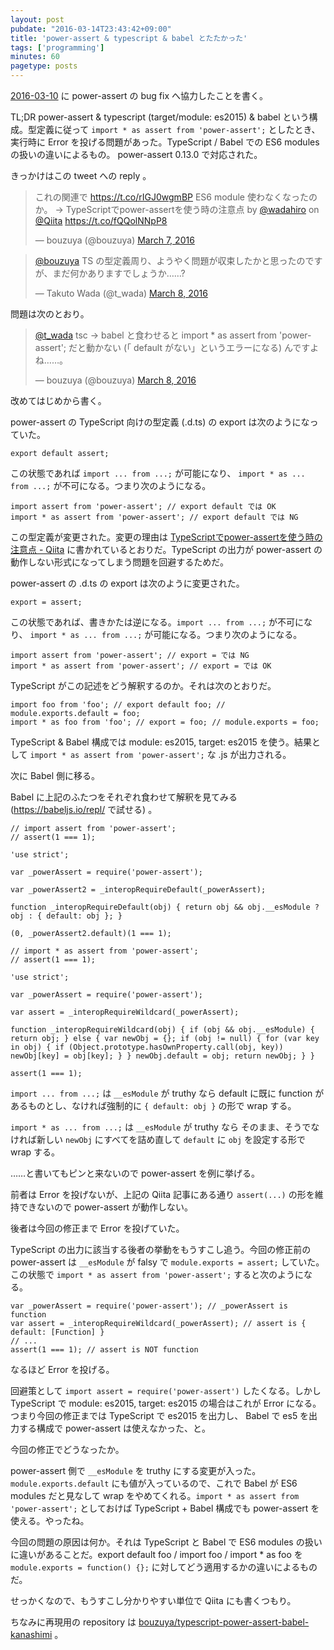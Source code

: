 ```yaml
---
layout: post
pubdate: "2016-03-14T23:43:42+09:00"
title: 'power-assert & typescript & babel とたたかった'
tags: ['programming']
minutes: 60
pagetype: posts
---
```

[2016-03-10][] に power-assert の bug fix へ協力したことを書く。

TL;DR power-assert & typescript (target/module: es2015) & babel という構成。型定義に従って `import * as assert from 'power-assert';` としたとき、実行時に Error を投げる問題があった。TypeScript / Babel での ES6 modules の扱いの違いによるもの。 power-assert 0.13.0 で対応された。

きっかけはこの tweet への reply 。

<blockquote class="twitter-tweet" data-partner="tweetdeck"><p lang="ja" dir="ltr">これの関連で <a href="https://t.co/rIGJ0wgmBP">https://t.co/rIGJ0wgmBP</a> ES6 module 使わなくなったのか。 → TypeScriptでpower-assertを使う時の注意点 by <a href="https://twitter.com/wadahiro">@wadahiro</a> on <a href="https://twitter.com/Qiita">@Qiita</a> <a href="https://t.co/fQQolNNpP8">https://t.co/fQQolNNpP8</a></p>&mdash; bouzuya (@bouzuya) <a href="https://twitter.com/bouzuya/status/706746012442865665">March 7, 2016</a></blockquote>
<script async src="//platform.twitter.com/widgets.js" charset="utf-8"></script>

<blockquote class="twitter-tweet" data-partner="tweetdeck"><p lang="ja" dir="ltr"><a href="https://twitter.com/bouzuya">@bouzuya</a> TS の型定義周り、ようやく問題が収束したかと思ったのですが、まだ何かありますでしょうか……?</p>&mdash; Takuto Wada (@t_wada) <a href="https://twitter.com/t_wada/status/707110883462291456">March 8, 2016</a></blockquote>
<script async src="//platform.twitter.com/widgets.js" charset="utf-8"></script>

問題は次のとおり。

<blockquote class="twitter-tweet" data-partner="tweetdeck"><p lang="ja" dir="ltr"><a href="https://twitter.com/t_wada">@t_wada</a> tsc -&gt; babel と食わせると import * as assert from &#39;power-assert&#39;; だと動かない (「 default がない」というエラーになる) んですよね……。</p>&mdash; bouzuya (@bouzuya) <a href="https://twitter.com/bouzuya/status/707111942888886272">March 8, 2016</a></blockquote>
<script async src="//platform.twitter.com/widgets.js" charset="utf-8"></script>

改めてはじめから書く。

power-assert の TypeScript 向けの型定義 (.d.ts) の export は次のようになっていた。

```
export default assert;
```

この状態であれば `import ... from ...;` が可能になり、 `import * as ... from ...;` が不可になる。つまり次のようになる。

```
import assert from 'power-assert'; // export default では OK
import * as assert from 'power-assert'; // export default では NG
```

この型定義が変更された。変更の理由は [TypeScriptでpower-assertを使う時の注意点 - Qiita](http://qiita.com/wadahiro/items/5d8a81252f2105112339) に書かれているとおりだ。TypeScript の出力が power-assert の動作しない形式になってしまう問題を回避するためだ。

power-assert の .d.ts の export は次のように変更された。

```
export = assert;
```

この状態であれば、書きかたは逆になる。`import ... from ...;` が不可になり、 `import * as ... from ...;` が可能になる。つまり次のようになる。

```
import assert from 'power-assert'; // export = では NG
import * as assert from 'power-assert'; // export = では OK
```

TypeScript がこの記述をどう解釈するのか。それは次のとおりだ。

```
import foo from 'foo'; // export default foo; // module.exports.default = foo;
import * as foo from 'foo'; // export = foo; // module.exports = foo;
```

TypeScript & Babel 構成では module: es2015, target: es2015 を使う。結果として `import * as assert from 'power-assert';` な .js が出力される。

次に Babel 側に移る。

Babel に上記のふたつをそれぞれ食わせて解釈を見てみる (https://babeljs.io/repl/ で試せる) 。

```
// import assert from 'power-assert';
// assert(1 === 1);

'use strict';

var _powerAssert = require('power-assert');

var _powerAssert2 = _interopRequireDefault(_powerAssert);

function _interopRequireDefault(obj) { return obj && obj.__esModule ? obj : { default: obj }; }

(0, _powerAssert2.default)(1 === 1);
```

```
// import * as assert from 'power-assert';
// assert(1 === 1);

'use strict';

var _powerAssert = require('power-assert');

var assert = _interopRequireWildcard(_powerAssert);

function _interopRequireWildcard(obj) { if (obj && obj.__esModule) { return obj; } else { var newObj = {}; if (obj != null) { for (var key in obj) { if (Object.prototype.hasOwnProperty.call(obj, key)) newObj[key] = obj[key]; } } newObj.default = obj; return newObj; } }

assert(1 === 1);
```

`import ... from ...;` は `__esModule` が truthy なら default に既に function があるものとし、なければ強制的に `{ default: obj }` の形で wrap する。

`import * as ... from ...;` は `__esModule` が truthy なら そのまま、そうでなければ新しい `newObj` にすべてを詰め直して `default` に `obj` を設定する形で wrap する。

……と書いてもピンと来ないので power-assert を例に挙げる。

前者は Error を投げないが、上記の Qiita 記事にある通り `assert(...)` の形を維持できないので power-assert が動作しない。

後者は今回の修正まで Error を投げていた。

TypeScript の出力に該当する後者の挙動をもうすこし追う。今回の修正前の power-assert は `__esModule` が falsy で `module.exports = assert;` していた。この状態で `import * as assert from 'power-assert';` すると次のようになる。

```
var _powerAssert = require('power-assert'); // _powerAssert is function
var assert = _interopRequireWildcard(_powerAssert); // assert is { default: [Function] }
// ...
assert(1 === 1); // assert is NOT function
```

なるほど Error を投げる。

回避策として `import assert = require('power-assert')` したくなる。しかし TypeScript で module: es2015, target: es2015 の場合はこれが Error になる。つまり今回の修正までは TypeScript で es2015 を出力し、 Babel で es5 を出力する構成で power-assert は使えなかった、と。

今回の修正でどうなったか。

power-assert 側で `__esModule` を truthy にする変更が入った。`module.exports.default` にも値が入っているので、これで Babel が ES6 modules だと見なして wrap をやめてくれる。`import * as assert from 'power-assert';` としておけば TypeScript + Babel 構成でも power-assert を使える。やったね。

今回の問題の原因は何か。それは TypeScript と Babel で ES6 modules の扱いに違いがあることだ。export default foo / import foo / import * as foo を `module.exports = function() {};` に対してどう適用するかの違いによるものだ。

せっかくなので、もうすこし分かりやすい単位で Qiita にも書くつもり。

ちなみに再現用の repository は [bouzuya/typescript-power-assert-babel-kanashimi][] 。

[2016-03-10]: http://blog.bouzuya.net/2016/03/10/
[bouzuya/typescript-power-assert-babel-kanashimi]: https://github.com/bouzuya/typescript-power-assert-babel-kanashimi
